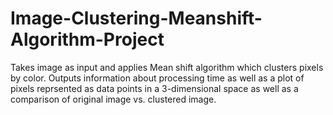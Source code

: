 # Image-Clustering-Meanshift-Algorithm-Project

Takes image as input and applies Mean shift algorithm which clusters pixels by color. Outputs information about processing time as well as a plot of pixels reprsented as data points in a 3-dimensional space as well as a comparison of original image vs. clustered image.
